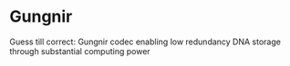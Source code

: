# Gungnir
Guess till correct: Gungnir codec enabling low redundancy DNA storage through substantial computing power
